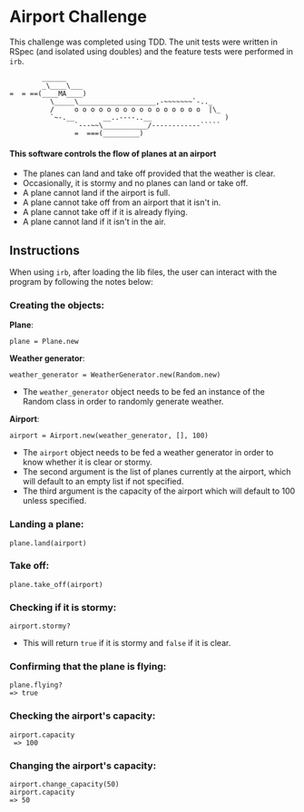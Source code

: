 Airport Challenge
=================

This challenge was completed using TDD. The unit tests were written in RSpec (and isolated using doubles) and the feature tests were performed in `irb`.

```
        ______
        _\____\___
=  = ==(____MA____)
          \_____\___________________,-~~~~~~~`-.._
          /     o o o o o o o o o o o o o o o o  |\_
          `~-.__       __..----..__                  )
                `---~~\___________/------------`````
                =  ===(_________)

```
 
#### This software controls the flow of planes at an airport
- The planes can land and take off provided that the weather is clear. 
- Occasionally, it is stormy and no planes can land or take off.
- A plane cannot land if the airport is full.
- A plane cannot take off from an airport that it isn't in.
- A plane cannot take off if it is already flying.
- A plane cannot land if it isn't in the air.

## Instructions
When using `irb`, after loading the lib files, the user can interact with the program by following the notes below:

### Creating the objects:

**Plane**:
```
plane = Plane.new
```

**Weather generator**:
```
weather_generator = WeatherGenerator.new(Random.new)
```
- The `weather_generator` object needs to be fed an instance of the Random class in order to randomly generate weather.

**Airport**:
```
airport = Airport.new(weather_generator, [], 100)
```

- The `airport` object needs to be fed a weather generator in order to know whether it is clear or stormy.
- The second argument is the list of planes currently at the airport, which will default to an empty list if not specified.
- The third argument is the capacity of the airport which will default to 100 unless specified.

### Landing a plane:
```
plane.land(airport)
```

### Take off:
```
plane.take_off(airport)
```

### Checking if it is stormy:
```
airport.stormy?
```
- This will return `true` if it is stormy and `false` if it is clear.

### Confirming that the plane is flying:
```
plane.flying?
=> true
```

### Checking the airport's capacity:
```
airport.capacity
 => 100
 ```
 
### Changing the airport's capacity:
```
airport.change_capacity(50)
airport.capacity
=> 50
```
